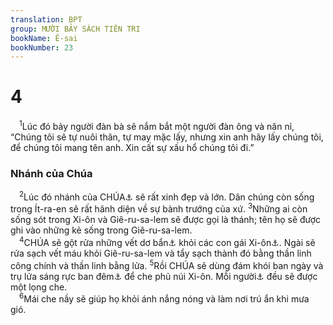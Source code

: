 ```yaml
---
translation: BPT
group: MƯỜI BẢY SÁCH TIÊN TRI
bookName: Ê-sai 
bookNumber: 23
---
```


<div class="title"><h1>4</h1></div>
<span class="verse es_4_1"> <sup>1</sup>Lúc đó bảy người đàn bà sẽ nắm bắt một người đàn ông và năn nỉ, “Chúng tôi sẽ tự nuôi thân, tự may mặc lấy, nhưng xin anh hãy lấy chúng tôi, để chúng tôi mang tên anh. Xin cất sự xấu hổ chúng tôi đi.”<br/></span>
<div class="title"><h3>Nhánh của Chúa</h3></div>
<span class="verse es_4_2"> <sup>2</sup>Lúc đó nhánh của CHÚA<a data-toggle="tooltip" data-placement="bottom" title="Đây có thể ám chỉ xứ Giu-đa hay vua tương lai hoặc Đấng Mê-si. Xem Ê-sai 5:7.">⚓</a> sẽ rất xinh đẹp và lớn. Dân chúng còn sống trong Ít-ra-en sẽ rất hãnh diện về sự bành trướng của xứ.</span>
<span class="verse es_4_3"><sup>3</sup>Những ai còn sống sót trong Xi-ôn và Giê-ru-sa-lem sẽ được gọi là thánh; tên họ sẽ được ghi vào những kẻ sống trong Giê-ru-sa-lem.<br/></span>
<span class="verse es_4_4"> <sup>4</sup>CHÚA sẽ gột rửa những vết dơ bẩn<a data-toggle="tooltip" data-placement="bottom" title="Đây là một buổi lễ đặc biệt để tẩy sạch huyết sau thời kỳ kinh nguyệt. Sau đó người chồng có thể ăn nằm với người vợ.">⚓</a> khỏi các con gái Xi-ôn<a data-toggle="tooltip" data-placement="bottom" title="Đây có thể ám chỉ những thị trấn nhỏ quanh thành Giê-ru-sa-lem hay chỉ những người đàn bà sống ở đó.">⚓</a>. Ngài sẽ rửa sạch vết máu khỏi Giê-ru-sa-lem và tẩy sạch thành đó bằng thần linh công chính và thần linh bằng lửa.</span>
<span class="verse es_4_5"><sup>5</sup>Rồi CHÚA sẽ dùng đám khói ban ngày và trụ lửa sáng rực ban đêm<a data-toggle="tooltip" data-placement="bottom" title="Dấu hiệu cho thấy Thượng Đế hiện diện giữa dân Ngài.">⚓</a> để che phủ núi Xi-ôn. Mỗi người<a data-toggle="tooltip" data-placement="bottom" title="Nguyên văn, “sự vinh hiển,” nhưng cũng có nghĩa là “linh hồn” hay “người.”">⚓</a> đều sẽ được một lọng che.<br/></span>
<span class="verse es_4_6"> <sup>6</sup>Mái che nầy sẽ giúp họ khỏi ánh nắng nóng và làm nơi trú ẩn khi mưa gió.<br/></span>
